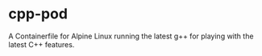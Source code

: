 # cpp-pod

A Containerfile for Alpine Linux running the latest g++ for playing with the latest C++ features.
